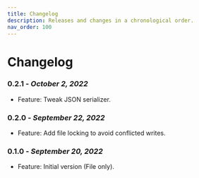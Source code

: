 ```yaml
---
title: Changelog
description: Releases and changes in a chronological order.
nav_order: 100
---
```


# Changelog

### **0.2.1** - *October 2, 2022*
  - Feature: Tweak JSON serializer.

### **0.2.0** - *September 22, 2022*
  - Feature: Add file locking to avoid conflicted writes.

### **0.1.0** - *September 20, 2022*
  - Feature: Initial version (File only).
